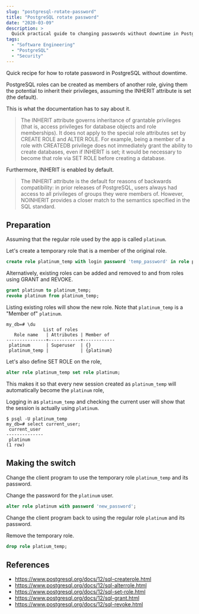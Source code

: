 ```yaml
---
slug: "postgresql-rotate-password"
title: "PostgreSQL rotate password"
date: "2020-03-09"
description: >
  Quick practical guide to changing passwords without downtime in PostgreSQL.
tags:
  - "Software Engineering"
  - "PostgreSQL"
  - "Security"
---
```


Quick recipe for how to rotate password in PostgreSQL without downtime.

PostgreSQL roles can be created as members of another role,
giving them the potential to inherit their privileges,
assuming the INHERIT attribute is set (the default).

This is what the documentation has to say about it.

> The INHERIT attribute governs inheritance of grantable privileges (that is, access privileges for database objects and role memberships). It does not apply to the special role attributes set by CREATE ROLE and ALTER ROLE. For example, being a member of a role with CREATEDB privilege does not immediately grant the ability to create databases, even if INHERIT is set; it would be necessary to become that role via SET ROLE before creating a database.

Furthermore, INHERIT is enabled by default.

> The INHERIT attribute is the default for reasons of backwards compatibility: in prior releases of PostgreSQL, users always had access to all privileges of groups they were members of. However, NOINHERIT provides a closer match to the semantics specified in the SQL standard.



## Preparation

Assuming that the regular role used by the app is called `platinum`.

Let's create a temporary role that is a member of the original role.

```sql
create role platinum_temp with login password 'temp_password' in role platinum;
```

Alternatively, existing roles can be added and removed to and from roles
using GRANT and REVOKE.

```sql
grant platinum to platinum_temp;
revoke platinum from platinum_temp;
```

Listing existing roles will show the new role.
Note that `platinum_temp` is a "Member of" `platinum`.

```plain
my_db=# \du
              List of roles              
   Role name   | Attributes | Member of  
---------------+------------+------------
 platinum      | Superuser  | {}
 platinum_temp |            | {platinum}
```

Let's also define SET ROLE on the role,

```sql
alter role platinum_temp set role platinum;
```

This makes it so that every new session created as `platinum_temp` will automatically
become the `platinum` role,

Logging in as `platinum_temp` and checking the current user
will show that the session is actually using `platinum`.

```plain
$ psql -U platinum_temp
my_db=# select current_user;
 current_user 
--------------
 platinum
(1 row)
```

## Making the switch

Change the client program to use the temporary role `platinum_temp` and its password.

Change the password for the `platinum` user.

```sql
alter role platinum with password 'new_password';
```

Change the client program back to using the regular role `platinum` and its password.

Remove the temporary role.

```sql
drop role platium_temp;
```



## References

- https://www.postgresql.org/docs/12/sql-createrole.html
- https://www.postgresql.org/docs/12/sql-alterrole.html
- https://www.postgresql.org/docs/12/sql-set-role.html
- https://www.postgresql.org/docs/12/sql-grant.html
- https://www.postgresql.org/docs/12/sql-revoke.html
